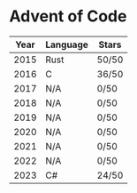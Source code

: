 # Advent of Code

| Year | Language | Stars |
| ---- | -------- | ----- |
| 2015 | Rust     | 50/50 |
| 2016 | C        | 36/50 |
| 2017 | N/A      | 0/50  |
| 2018 | N/A      | 0/50  |
| 2019 | N/A      | 0/50  |
| 2020 | N/A      | 0/50  |
| 2021 | N/A      | 0/50  |
| 2022 | N/A      | 0/50  |
| 2023 | C#       | 24/50 |
